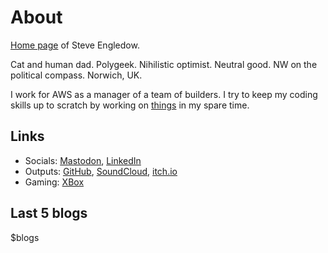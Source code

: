 #  About

[Home page](https://en.wikipedia.org/wiki/Personal_web_page) of Steve Engledow.

Cat and human dad. Polygeek. Nihilistic optimist. Neutral good. NW on
the political compass. Norwich, UK.

I work for AWS as a manager of a team of builders. I try to keep my coding skills up to scratch by working on [things](/projects) in my spare time.

## Links

* Socials: [Mastodon](https://retro.pizza/@stilvoid), [LinkedIn](https://www.linkedin.com/in/stilvoid/)
* Outputs: [GitHub](https://github.com/stilvoid/), [SoundCloud](https://soundcloud.com/stilvoid), [itch.io](https://stilvoid.itch.io/)
* Gaming: [XBox](https://www.xbox.com/en-GB/play/user/Stilvoid)

## Last 5 blogs

$blogs

